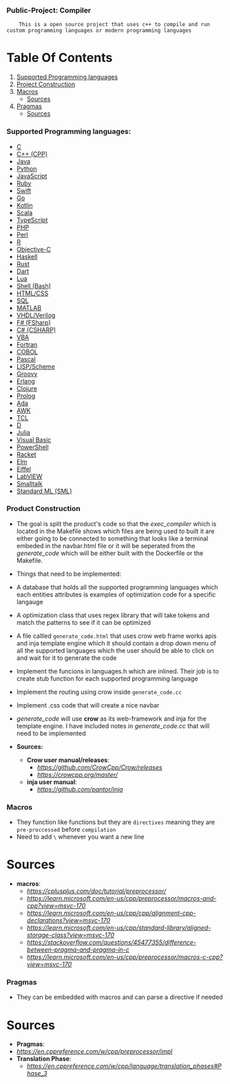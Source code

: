 ### Public-Project: Compiler 
```
    This is a open source project that uses c++ to compile and run custom programming languages or modern programming languages
```

# Table Of Contents

1. [Supported Programming languages](#supported-programming-languages)
2. [Project Construction](#product-construction)
3. [Macros](#macros)
    - [Sources](#sources)
4. [Pragmas](#pragmas)
    - [Sources](#sources)

### Supported Programming languages:

* [C](https://en.cppreference.com/w/c)
* [C++ (CPP)](https://en.cppreference.com/w/cpp)
* [Java](https://docs.oracle.com/en/java/)
* [Python](https://docs.python.org/3/)
* [JavaScript](https://developer.mozilla.org/en-US/docs/Web/JavaScript)
* [Ruby](https://www.ruby-lang.org/en/documentation/)
* [Swift](https://swift.org/documentation/)
* [Go](https://golang.org/doc/)
* [Kotlin](https://kotlinlang.org/docs/home.html)
* [Scala](https://docs.scala-lang.org/)
* [TypeScript](https://www.typescriptlang.org/docs/)
* [PHP](https://www.php.net/manual/en/)
* [Perl](https://perldoc.perl.org/)
* [R](https://www.r-project.org/other-docs.html)
* [Objective-C](https://developer.apple.com/library/archive/documentation/Cocoa/Conceptual/ProgrammingWithObjectiveC/Introduction/Introduction.html)
* [Haskell](https://www.haskell.org/documentation/)
* [Rust](https://www.rust-lang.org/learn)
* [Dart](https://dart.dev/guides)
* [Lua](https://www.lua.org/manual/5.4/)
* [Shell (Bash)](https://www.gnu.org/software/bash/manual/)
* [HTML/CSS](https://developer.mozilla.org/en-US/docs/Web/HTML)
* [SQL](https://dev.mysql.com/doc/)
* [MATLAB](https://www.mathworks.com/help/matlab/)
* [VHDL/Verilog](https://www.eda.org/svdb/view_category.php?categoryId=21)
* [F# (FSharp)](https://fsharp.org/learn/)
* [C# (CSHARP)](https://docs.microsoft.com/en-us/dotnet/csharp/)
* [VBA](https://docs.microsoft.com/en-us/office/vba/api/overview/)
* [Fortran](https://fortran-lang.org/learn/)
* [COBOL](https://open-cobol.sourceforge.io/)
* [Pascal](https://www.freepascal.org/docs.html)
* [LISP/Scheme](https://docs.racket-lang.org/)
* [Groovy](https://groovy-lang.org/documentation.html)
* [Erlang](https://www.erlang.org/docs)
* [Clojure](https://clojure.org/guides/getting_started)
* [Prolog](https://www.swi-prolog.org/pldoc/doc_for?object=manual)
* [Ada](https://learn.adacore.com/courses/intro-to-ada/)
* [AWK](https://www.gnu.org/software/gawk/manual/gawk.html)
* [TCL](https://www.tcl.tk/man/)
* [D](https://dlang.org/documentation.html)
* [Julia](https://docs.julialang.org/en/)
* [Visual Basic](https://docs.microsoft.com/en-us/dotnet/visual-basic/)
* [PowerShell](https://docs.microsoft.com/en-us/powershell/)
* [Racket](https://docs.racket-lang.org/)
* [Elm](https://guide.elm-lang.org/)
* [Eiffel](https://www.eiffel.org/doc/)
* [LabVIEW](https://www.ni.com/en-us/support/documentation.html)
* [Smalltalk](https://wiki.c2.com/?SmalltalkDocumentation)
* [Standard ML (SML)](https://smlfamily.github.io/)

### Product Construction
* The goal is split the product's code so that the *exec_compiler* which is located in the Makefile shows which files are being used to built it are either going to be connected to something that looks like a terminal embeded in the navbar.html file or it will be seperated from the *generate_code* which will be either built with the Dockerfile or the Makefile.

* Things that need to be implemented:
* A database that holds all the supported programming languages which each entities attributes is examples of optimization code for a specific langauge
* A optimization class that uses regex library that will take tokens and match the patterns to see if it can be optimized 
* A file callled `generate_code.html` that uses crow web frame works apis and inja template engine which it should contain a drop down menu of all the supported languages which the user should be able to click on and wait for it to generate the code
* Implement the funcions in languages.h which are inlined. Their job is to create stub function for each supported programming language
* Implement the routing using crow inside `generate_code.cc` 
* Implement .css code that will create a nice navbar 



* *generate_code* will use **crow** as its web-framework and inja for the template engine. I have included notes in *generate_code.cc* that will need to be implemented 
* **Sources:**
    * **Crow user manual/releases**:
        - *https://github.com/CrowCpp/Crow/releases*
        - *https://crowcpp.org/master/*
    * **inja user manual**:
        - *https://github.com/pantor/inja*
### Macros
* They function like functions but they are `directives` meaning they are `pre-proccessed` before `compilation`
* Need to add `\` whenever you want a new line 
# Sources
* **macros**:
    * *https://cplusplus.com/doc/tutorial/preprocessor/*
    * *https://learn.microsoft.com/en-us/cpp/preprocessor/macros-and-cpp?view=msvc-170*
    * *https://learn.microsoft.com/en-us/cpp/cpp/alignment-cpp-declarations?view=msvc-170*
    * *https://learn.microsoft.com/en-us/cpp/standard-library/aligned-storage-class?view=msvc-170*
    * *https://stackoverflow.com/questions/45477355/difference-between-pragma-and-pragma-in-c*
    * *https://learn.microsoft.com/en-us/cpp/preprocessor/macros-c-cpp?view=msvc-170*
### Pragmas
* They can be embedded with macros and can parse a directive if needed

# Sources
* **Pragmas**:
* *https://en.cppreference.com/w/cpp/preprocessor/impl*
* **Translation Phase**:
    * *https://en.cppreference.com/w/cpp/language/translation_phases#Phase_3*
